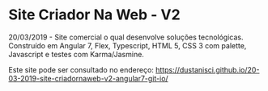# Site Criador Na Web - V2
20/03/2019 - Site comercial o qual desenvolve soluções tecnológicas. Construído em Angular 7, Flex, Typescript, HTML 5, CSS 3 com palette, Javascript e testes com Karma/Jasmine.  

Este site pode ser consultado no endereço: https://dustanisci.github.io/20-03-2019-site-criadornaweb-v2-angular7-git-io/
